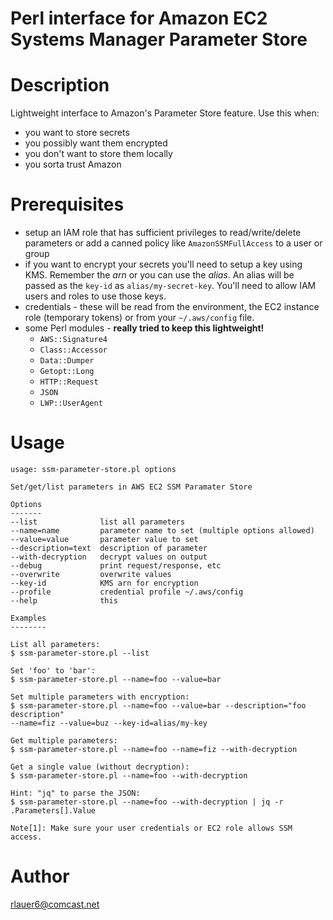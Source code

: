 # Perl interface for Amazon EC2 Systems Manager Parameter Store

# Description

Lightweight interface to Amazon's Parameter Store feature.  Use this
when:

- you want to store secrets
- you possibly want them encrypted
- you don't want to store them locally
- you sorta trust Amazon

# Prerequisites

- setup an IAM role that has sufficient privileges to
read/write/delete parameters or add a canned policy like
`AmazonSSMFullAccess` to a user or group
- if you want to encrypt your secrets you'll need to setup a key using
KMS. Remember the _arn_ or you can use the _alias_.  An alias will be
passed as the `key-id` as `alias/my-secret-key`. You'll need to allow
IAM users and roles to use those keys.
- credentials - these will be read from the environment, the EC2
instance role (temporary tokens) or from your `~/.aws/config` file.
- some Perl modules - __really tried to keep this lightweight!__
  - `AWS::Signature4`
  - `Class::Accessor`
  - `Data::Dumper`
  - `Getopt::Long`
  - `HTTP::Request`
  - `JSON`
  - `LWP::UserAgent`


# Usage

```
usage: ssm-parameter-store.pl options

Set/get/list parameters in AWS EC2 SSM Paramater Store

Options
-------
--list              list all parameters
--name=name         parameter name to set (multiple options allowed)
--value=value       parameter value to set
--description=text  description of parameter
--with-decryption   decrypt values on output
--debug             print request/response, etc
--overwrite         overwrite values
--key-id            KMS arn for encryption
--profile           credential profile ~/.aws/config
--help              this

Examples
--------

List all parameters:
$ ssm-parameter-store.pl --list

Set 'foo' to 'bar':
$ ssm-parameter-store.pl --name=foo --value=bar

Set multiple parameters with encryption:
$ ssm-parameter-store.pl --name=foo --value=bar --description="foo description" 
--name=fiz --value=buz --key-id=alias/my-key

Get multiple parameters:
$ ssm-parameter-store.pl --name=foo --name=fiz --with-decryption

Get a single value (without decryption):
$ ssm-parameter-store.pl --name=foo --with-decryption

Hint: "jq" to parse the JSON:
$ ssm-parameter-store.pl --name=foo --with-decryption | jq -r .Parameters[].Value

Note[1]: Make sure your user credentials or EC2 role allows SSM access.
```

# Author

rlauer6@comcast.net
